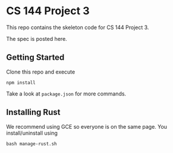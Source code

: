 # CS 144 Project 3

This repo contains the skeleton code for CS 144 Project 3.

The spec is posted here.

## Getting Started

Clone this repo and execute

`npm install`

Take a look at `package.json` for more commands.

## Installing Rust

We recommend using GCE so everyone is on the same page. You install/uninstall using

`bash manage-rust.sh`
